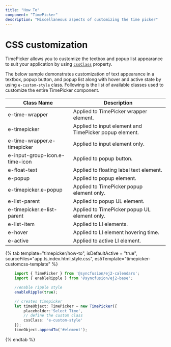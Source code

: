 ```yaml
---
title: "How To"
component: "TimePicker"
description: "Miscellaneous aspects of customizing the time picker"
---
```


# CSS customization

TimePicker allows you to customize the textbox and popup list appearance to suit your
application by using
[`cssClass`](../../api/timepicker#cssclass) property.

The below sample demonstrates customization of text appearance in a textbox, popup button, and popup list along with hover and active
state by using `e-custom-style` class. Following is the list of available classes used to customize the entire TimePicker component.

| **Class Name** | **Description** |
| --- | --- |
| e-time-wrapper | Applied to TimePicker wrapper element. |
| e-timepicker |  Applied to input element and TimePicker popup element. |
| e-time-wrapper.e-timepicker | Applied to input element only. |
| e-input-group-icon.e-time-icon | Applied to popup button. |
| e-float-text | Applied to floating label text element. |
| e-popup | Applied to popup element. |
| e-timepicker.e-popup | Applied to TimePicker popup element only. |
| e-list-parent | Applied to popup UL element. |
| e-timepicker.e-list-parent | Applied to TimePicker popup UL element only. |
| e-list-item | Applied to LI elements. |
| e-hover | Applied to LI element hovering time. |
| e-active | Applied to active LI element. |

{% tab template="timepicker/how-to", isDefaultActive = "true", sourceFiles="app.ts,index.html,style.css",
es5Template="timepicker-customcss-template" %}

```typescript
    import { TimePicker } from '@syncfusion/ej2-calendars';
    import { enableRipple } from '@syncfusion/ej2-base';

    //enable ripple style
    enableRipple(true);

    // creates timepicker
    let timeObject: TimePicker = new TimePicker({
        placeholder:'Select Time',
        // define the custom class
        cssClass: 'e-custom-style'
    });
    timeObject.appendTo('#element');

```

{% endtab %}
